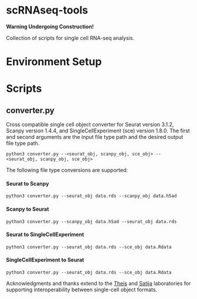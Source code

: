 # scRNAseq-tools

**Warning Undergoing Construction!**

Collection of scripts for single cell RNA-seq analysis.

# Environment Setup
# Scripts
## converter.py
Cross compatible single cell object converter for Seurat version 3.1.2, Scanpy version 1.4.4, and SingleCellExperiment (sce) version 1.8.0. The first and second arguments are the input file type path and the desired output file type path.

```
python3 converter.py --<seurat_obj, scanpy_obj, sce_obj> --<seurat_obj, scanpy_obj, sce_obj>
```

The following file type conversions are supported:

#### Seurat to Scanpy
```
python3 converter.py --seurat_obj data.rds --scanpy_obj data.h5ad
```

#### Scanpy to Seurat
```
python3 converter.py --scanpy_obj data.h5ad --seurat_obj data.rds
```

#### Seurat to SingleCellExperiment
```
python3 converter.py --seurat_obj data.rds --sce_obj data.Rdata
```

#### SingleCellExperiment to Seurat
```
python3 converter.py --seurat_obj data.rds --sce_obj data.Rdata
```

Acknowledgments and thanks extend to the [Theis](https://github.com/theislab/anndata2ri) and [Satija](https://satijalab.org/seurat/v3.1/conversion_vignette.html) laboratories for supporting interoperability between single-cell object formats.
